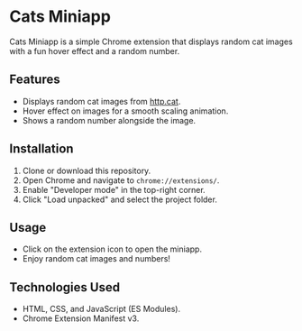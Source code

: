 # Cats Miniapp

Cats Miniapp is a simple Chrome extension that displays random cat images with a fun hover effect and a random number.

## Features
- Displays random cat images from [http.cat](https://http.cat/).
- Hover effect on images for a smooth scaling animation.
- Shows a random number alongside the image.

## Installation
1. Clone or download this repository.
2. Open Chrome and navigate to `chrome://extensions/`.
3. Enable "Developer mode" in the top-right corner.
4. Click "Load unpacked" and select the project folder.

## Usage
- Click on the extension icon to open the miniapp.
- Enjoy random cat images and numbers!

## Technologies Used
- HTML, CSS, and JavaScript (ES Modules).
- Chrome Extension Manifest v3.